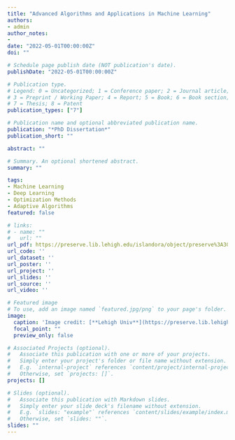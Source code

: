 ```yaml
---
title: "Advanced Algorithms and Applications in Machine Learning"
authors:
- admin
author_notes:
- 
date: "2022-05-01T00:00:00Z"
doi: ""

# Schedule page publish date (NOT publication's date).
publishDate: "2022-05-01T00:00:00Z"

# Publication type.
# Legend: 0 = Uncategorized; 1 = Conference paper; 2 = Journal article;
# 3 = Preprint / Working Paper; 4 = Report; 5 = Book; 6 = Book section;
# 7 = Thesis; 8 = Patent
publication_types: ["7"]

# Publication name and optional abbreviated publication name.
publication: "*PhD Dissertation*"
publication_short: ""

abstract: ""

# Summary. An optional shortened abstract.
summary: ""

tags:
- Machine Learning
- Deep Learning
- Optimization Methods
- Adaptive Algorithms
featured: false

# links:
# - name: ""
#   url: ""
url_pdf: https://preserve.lib.lehigh.edu/islandora/object/preserve%3A30763?solr_nav%5Bid%5D=da43009af1075bad2e48&solr_nav%5Bpage%5D=0&solr_nav%5Boffset%5D=0
url_code: ''
url_dataset: ''
url_poster: ''
url_project: ''
url_slides: ''
url_source: ''
url_video: ''

# Featured image
# To use, add an image named `featured.jpg/png` to your page's folder. 
image:
  caption: 'Image credit: [**Lehigh Univ**](https://preserve.lib.lehigh.edu/islandora/object/preserve%3A30763?solr_nav%5Bid%5D=da43009af1075bad2e48&solr_nav%5Bpage%5D=0&solr_nav%5Boffset%5D=0)'
  focal_point: ""
  preview_only: false

# Associated Projects (optional).
#   Associate this publication with one or more of your projects.
#   Simply enter your project's folder or file name without extension.
#   E.g. `internal-project` references `content/project/internal-project/index.md`.
#   Otherwise, set `projects: []`.
projects: []

# Slides (optional).
#   Associate this publication with Markdown slides.
#   Simply enter your slide deck's filename without extension.
#   E.g. `slides: "example"` references `content/slides/example/index.md`.
#   Otherwise, set `slides: ""`.
slides: ""
---
```


<!-- {{% callout note %}}
Click the *Cite* button above to demo the feature to enable visitors to import publication metadata into their reference management software.
{{% /callout %}}

{{% callout note %}}
Create your slides in Markdown - click the *Slides* button to check out the example.
{{% /callout %}}

Supplementary notes can be added here, including [code, math, and images](https://wowchemy.com/docs/writing-markdown-latex/). -->
